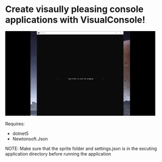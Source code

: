 # Create visaully pleasing console applications with VisualConsole!

![alt text](https://github.com/Ruan191/Basic-Console-GameEngine/blob/main/VisualConsole/VisualConsole/images/Example.gif "Logo Title Text 1")


Requires:
* dotnet5
* Newtonsoft.Json

NOTE: Make sure that the sprite folder and settings.json is in the excuting application directory before running the application
